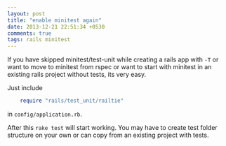 ```yaml
---
layout: post
title: "enable minitest again"
date: 2013-12-21 22:51:34 +0530
comments: true
tags: rails minitest
---
```


If you have skipped minitest/test-unit while creating a rails app with `-T` or
want to move to minitest from rspec or want to start with minitest in
an existing rails project without tests, its very easy.

Just include

``` ruby
    require "rails/test_unit/railtie"
```

in `config/application.rb`.

After this `rake test` will start working. You may have to create test
folder structure on your own or can copy from an existing project with tests.
